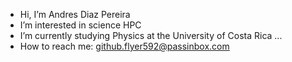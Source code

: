 - Hi, I’m Andres Diaz Pereira
- I’m interested in science HPC
- I’m currently studying Physics at the University of Costa Rica ...
- How to reach me: github.flyer592@passinbox.com
